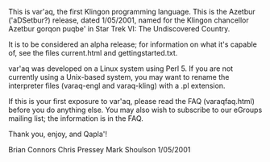 This is var'aq, the first Klingon programming language. This is the
Azetbur ('aDSetbur?) release, dated 1/05/2001, named for the Klingon
chancellor Azetbur gorqon puqbe' in Star Trek VI: The Undiscovered
Country. 

It is to be considered an alpha release; for information on what
it's capable of, see the files current.html and gettingstarted.txt. 

var'aq was developed on a Linux system using Perl 5. If you are not currently
using a Unix-based system, you may want to rename the interpreter files
(varaq-engl and varaq-kling) with a .pl extension.

If this is your first exposure to var'aq, please read the FAQ
(varaqfaq.html) before you do anything else. You may also wish to
subscribe to our eGroups mailing list; the information is in the FAQ.

Thank you, enjoy, and Qapla'!

Brian Connors
Chris Pressey
Mark Shoulson
1/05/2001
